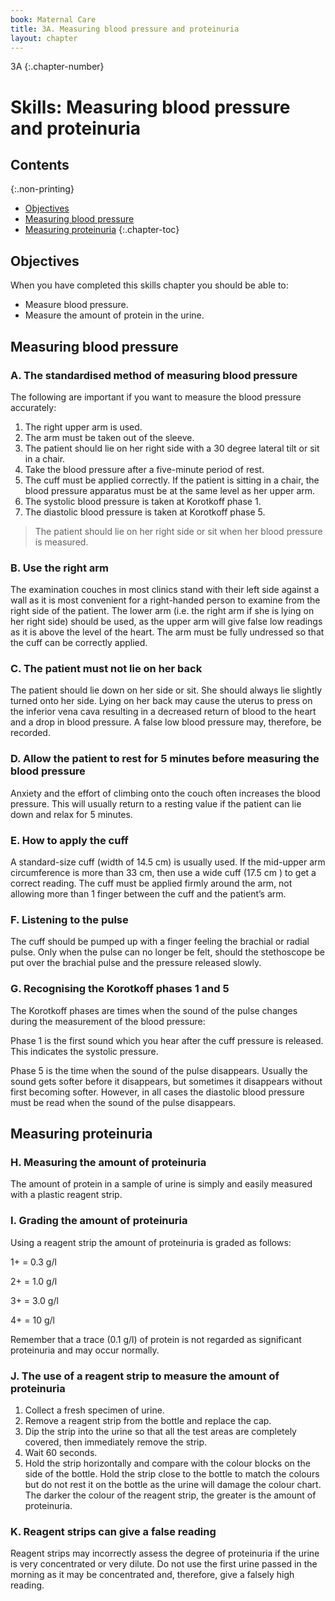 ```yaml
---
book: Maternal Care
title: 3A. Measuring blood pressure and proteinuria
layout: chapter
---
```


3A
{:.chapter-number}

# Skills: Measuring blood pressure and proteinuria

## Contents
{:.non-printing}

*   [Objectives](#objectives)
*   [Measuring blood pressure](#measuring-blood-pressure)
*   [Measuring proteinuria](#measuring-proteinuria)
{:.chapter-toc}

## Objectives

When you have completed this skills chapter you should be able to:

*	Measure blood pressure.
*	Measure the amount of protein in the urine.

## Measuring blood pressure

### A. The standardised method of measuring blood pressure

The following are important if you want to measure the blood pressure accurately:

1.	The right upper arm is used.
2.	The arm must be taken out of the sleeve.
3.	The patient should lie on her right side with a 30 degree lateral tilt or sit in a chair.
4.	Take the blood pressure after a five-minute period of rest.
5.	The cuff must be applied correctly. If the patient is sitting in a chair, the blood pressure apparatus must be at the same level as her upper arm.
6.	The systolic blood pressure is taken at Korotkoff phase 1.
7.	The diastolic blood pressure is taken at Korotkoff phase 5.

> The patient should lie on her right side or sit when her blood pressure is measured.

### B. Use the right arm

The examination couches in most clinics stand with their left side against a wall as it is most convenient for a right-handed person to examine from the right side of the patient. The lower arm (i.e. the right arm if she is lying on her right side) should be used, as the upper arm will give false low readings as it is above the level of the heart. The arm must be fully undressed so that the cuff can be correctly applied.

### C. The patient must not lie on her back

The patient should lie down on her side or sit. She should always lie slightly turned onto her side. Lying on her back may cause the uterus to press on the inferior vena cava resulting in a decreased return of blood to the heart and a drop in blood pressure. A false low blood pressure may, therefore, be recorded.

### D. Allow the patient to rest for 5 minutes before measuring the blood pressure

Anxiety and the effort of climbing onto the couch often increases the blood pressure. This will usually return to a resting value if the patient can lie down and relax for 5 minutes.

### E. How to apply the cuff

A standard-size cuff (width of 14.5 cm) is usually used. If the mid-upper arm circumference is more than 33 cm, then use a wide cuff (17.5 cm ) to get a correct reading. The cuff must be applied firmly around the arm, not allowing more than 1 finger between the cuff and the patient’s arm.

### F. Listening to the pulse

The cuff should be pumped up with a finger feeling the brachial or radial pulse. Only when the pulse can no longer be felt, should the stethoscope be put over the brachial pulse and the pressure released slowly.

### G. Recognising the Korotkoff phases 1 and 5

The Korotkoff phases are times when the sound of the pulse changes during the measurement of the blood pressure:

Phase 1 is the first sound which you hear after the cuff pressure is released. This indicates the systolic pressure.

Phase 5 is the time when the sound of the pulse disappears. Usually the sound gets softer before it disappears, but sometimes it disappears without first becoming softer. However, in all cases the diastolic blood pressure must be read when the sound of the pulse disappears.

## Measuring proteinuria

### H. Measuring the amount of proteinuria

The amount of protein in a sample of urine is simply and easily measured with a plastic reagent strip.

### I. Grading the amount of proteinuria

Using a reagent strip the amount of proteinuria is graded as follows:

1+ = 0.3 g/l

2+ = 1.0 g/l

3+ = 3.0 g/l

4+ = 10 g/l

Remember that a trace (0.1 g/l) of protein is not regarded as significant proteinuria and may occur normally.

### J. The use of a reagent strip to measure the amount of proteinuria

1.	Collect a fresh specimen of urine.
2.	Remove a reagent strip from the bottle and replace the cap.
3.	Dip the strip into the urine so that all the test areas are completely covered, then immediately remove the strip.
4.	Wait 60 seconds.
5.	Hold the strip horizontally and compare with the colour blocks on the side of the bottle. Hold the strip close to the bottle to match the colours but do not rest it on the bottle as the urine will damage the colour chart. The darker the colour of the reagent strip, the greater is the amount of proteinuria.

### K. Reagent strips can give a false reading

Reagent strips may incorrectly assess the degree of proteinuria if the urine is very concentrated or very dilute. Do not use the first urine passed in the morning as it may be concentrated and, therefore, give a falsely high reading.
